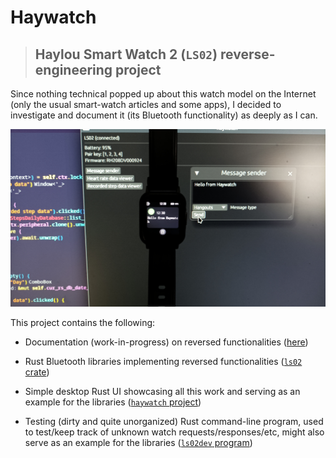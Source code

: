 # Haywatch

> ## Haylou Smart Watch 2 (`LS02`) reverse-engineering project

Since nothing technical popped up about this watch model on the Internet (only the usual smart-watch articles and some apps), I decided to investigate and document it (its Bluetooth functionality) as deeply as I can.

![Haha](testing.jpg)

This project contains the following:

- Documentation (work-in-progress) on reversed functionalities ([here](RE.md))

- Rust Bluetooth libraries implementing reversed functionalities ([`ls02` crate](ls02))

- Simple desktop Rust UI showcasing all this work and serving as an example for the libraries ([`haywatch` project](haywatch))

- Testing (dirty and quite unorganized) Rust command-line program, used to test/keep track of unknown watch requests/responses/etc, might also serve as an example for the libraries ([`ls02dev` program](ls02dev))
